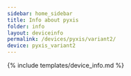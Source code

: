 ```yaml
---
sidebar: home_sidebar
title: Info about pyxis
folder: info
layout: deviceinfo
permalink: /devices/pyxis/variant2/
device: pyxis_variant2
---
```

{% include templates/device_info.md %}
